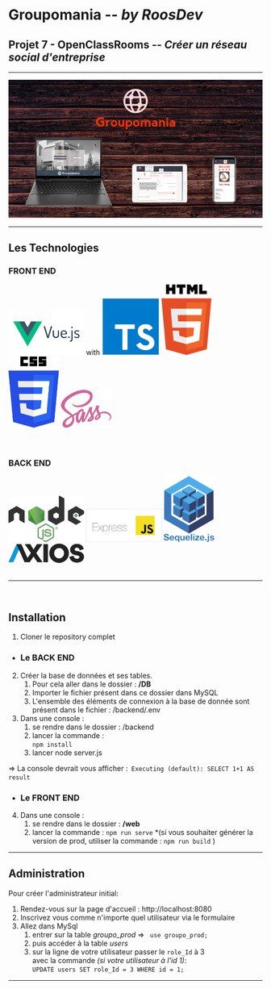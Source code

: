 # **Groupomania**  --  *by RoosDev* 

## Projet 7 - OpenClassRooms  -- *Créer un réseau social d'entreprise*
---

![Groupomania App - Responsive](./readme/Readme-Grouporama-800.png "Aperçu des Devices")

---
## **Les Technologies**

### **FRONT END** <br />
<img src="./readme/vueJS.png" width="150px" alt="VueJS 3.23 - SFC - Script Setup & Composition API"> with
<img src="./readme/Typescript.png" width="113px" alt="TypeScript - FrontEnd">
<img src="./readme/html5.png" width="100px" alt="HTML5">
<img src="./readme/css3.png" width="100px" alt="CSS3">
<img src="./readme/sass.png" width="100px" alt="SASS">
<br />
<br />
<br />

### **BACK END** <br />
<img src="./readme/nodeJS.png" width="150px" alt="NodeJS v16.x">
<img src="./readme/expressJS.png" width="150px" alt="Express">
<img src="./readme/sequelize-logo.png" width="100px" alt="Sequelize">
<img src="./readme/Axios.png" width="150px" alt="Axios">
 <br />
 <br />

---

 <br />

## **Installation**


1. Cloner le repository complet

* ### Le BACK END
2. Créer la base de données et ses tables.
   1. Pour cela aller dans le dossier : **/DB**
   2. Importer le fichier présent dans ce dossier dans MySQL
   3. L'ensemble des éléments de connexion à la base de donnée sont présent dans le fichier : /backend/.env 
3. Dans une console :
   1. se rendre dans le dossier : /backend
   2. lancer la commande :   
    ``` npm install ```
   3. lancer node server.js

=> La console devrait vous afficher :``` Executing (default): SELECT 1+1 AS result```

* ### Le FRONT END
4. Dans une console :
   1. se rendre dans le dossier : **/web**
   2. lancer la commande :
   ``` npm run serve ```
   *(si vous souhaiter générer la version de prod, utiliser la commande : ```npm run build``` )
    
---

## **Administration**

Pour créer l'administrateur initial: 

1. Rendez-vous sur la page d'accueil : http://localhost:8080 
2. Inscrivez vous comme n'importe quel utilisateur via le formulaire
3. Allez dans MySql 
   1. entrer sur la table *groupo_prod*   =>    ``` use groupo_prod;``` 
   2. puis accéder à la table *users* 
   3. sur la ligne de votre utilisateur passer le ```role_Id``` à 3 <br /> avec la commande *(si votre utilisateur à l'id 1)*: <br />
    ```UPDATE users SET role_Id = 3 WHERE id = 1; ```  

---
